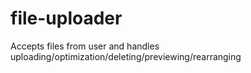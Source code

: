 # file-uploader
Accepts files from user and handles uploading/optimization/deleting/previewing/rearranging
